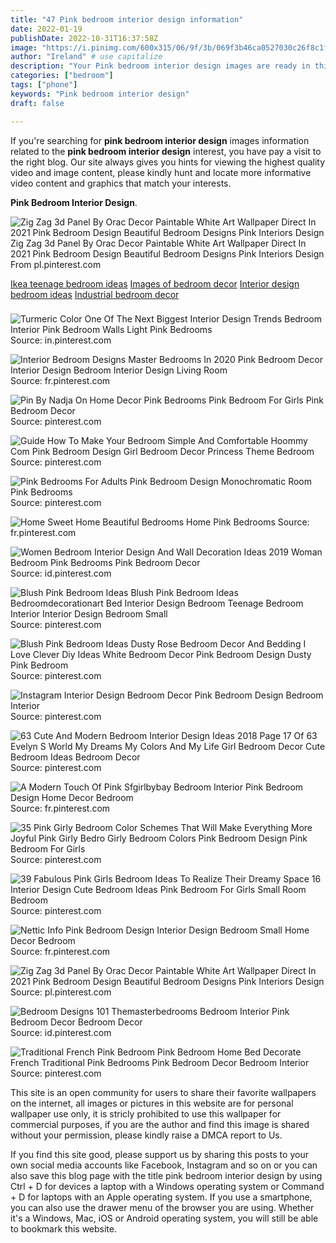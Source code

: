 ```yaml
---
title: "47 Pink bedroom interior design information"
date: 2022-01-19
publishDate: 2022-10-31T16:37:58Z
image: "https://i.pinimg.com/600x315/06/9f/3b/069f3b46ca0527030c26f8c1f1e5683f.jpg"
author: "Ireland" # use capitalize
description: "Your Pink bedroom interior design images are ready in this website. Pink bedroom interior design are a topic that is being searched for and liked by netizens today. You can Get the Pink bedroom interior design files here. Find and Download all royalty-free images."
categories: ["bedroom"]
tags: ["phone"]
keywords: "Pink bedroom interior design"
draft: false

---
```


If you're searching for **pink bedroom interior design** images information related to the **pink bedroom interior design** interest, you have pay a visit to the right  blog.  Our site always  gives you  hints  for viewing  the highest  quality video and image  content, please kindly hunt and locate more informative video content and graphics  that match your interests.

**Pink Bedroom Interior Design**. 

![Zig Zag 3d Panel By Orac Decor Paintable White Art Wallpaper Direct In 2021 Pink Bedroom Design Beautiful Bedroom Designs Pink Interiors Design](https://i.pinimg.com/originals/ae/22/47/ae224777be997bc7db71f7ba3f196659.png "Zig Zag 3d Panel By Orac Decor Paintable White Art Wallpaper Direct In 2021 Pink Bedroom Design Beautiful Bedroom Designs Pink Interiors Design")
Zig Zag 3d Panel By Orac Decor Paintable White Art Wallpaper Direct In 2021 Pink Bedroom Design Beautiful Bedroom Designs Pink Interiors Design From pl.pinterest.com

[Ikea teenage bedroom ideas](/ikea-teenage-bedroom-ideas/)
[Images of bedroom decor](/images-of-bedroom-decor/)
[Interior design bedroom ideas](/interior-design-bedroom-ideas/)
[Industrial bedroom decor](/industrial-bedroom-decor/)



### 

 


![Turmeric Color One Of The Next Biggest Interior Design Trends Bedroom Interior Pink Bedroom Walls Light Pink Bedrooms](https://i.pinimg.com/564x/19/48/8c/19488cbcb9592f3fa776a3e81700fd45.jpg "Turmeric Color One Of The Next Biggest Interior Design Trends Bedroom Interior Pink Bedroom Walls Light Pink Bedrooms")
Source: in.pinterest.com

 

![Interior Bedroom Designs Master Bedrooms In 2020 Pink Bedroom Decor Interior Design Bedroom Interior Design Living Room](https://i.pinimg.com/736x/06/03/96/060396a0131c89b702992e010d0dc6df.jpg "Interior Bedroom Designs Master Bedrooms In 2020 Pink Bedroom Decor Interior Design Bedroom Interior Design Living Room")
Source: fr.pinterest.com

 

![Pin By Nadja On Home Decor Pink Bedrooms Pink Bedroom For Girls Pink Bedroom Decor](https://i.pinimg.com/originals/b7/a6/ab/b7a6abbf548bf31d2f138a38b194416c.jpg "Pin By Nadja On Home Decor Pink Bedrooms Pink Bedroom For Girls Pink Bedroom Decor")
Source: pinterest.com

 

![Guide How To Make Your Bedroom Simple And Comfortable Hoommy Com Pink Bedroom Design Girl Bedroom Decor Princess Theme Bedroom](https://i.pinimg.com/originals/a5/15/e4/a515e49a1b1c2c617674e03ab65152da.jpg "Guide How To Make Your Bedroom Simple And Comfortable Hoommy Com Pink Bedroom Design Girl Bedroom Decor Princess Theme Bedroom")
Source: pinterest.com

 

![Pink Bedrooms For Adults Pink Bedroom Design Monochromatic Room Pink Bedrooms](https://i.pinimg.com/originals/ee/4e/ae/ee4eae7f6db087b395a4c91c0039c650.jpg "Pink Bedrooms For Adults Pink Bedroom Design Monochromatic Room Pink Bedrooms")
Source: pinterest.com

 

![Home Sweet Home Beautiful Bedrooms Home Pink Bedrooms](https://i.pinimg.com/originals/12/0a/6c/120a6c68aab2fec67381ac32a5792935.jpg "Home Sweet Home Beautiful Bedrooms Home Pink Bedrooms")
Source: fr.pinterest.com

 

![Women Bedroom Interior Design And Wall Decoration Ideas 2019 Woman Bedroom Pink Bedrooms Pink Bedroom Decor](https://i.pinimg.com/564x/03/96/01/03960140db871e0460ff8b917c68de3f.jpg "Women Bedroom Interior Design And Wall Decoration Ideas 2019 Woman Bedroom Pink Bedrooms Pink Bedroom Decor")
Source: id.pinterest.com

 

![Blush Pink Bedroom Ideas Blush Pink Bedroom Ideas Bedroomdecorationart Bed Interior Design Bedroom Teenage Bedroom Interior Interior Design Bedroom Small](https://i.pinimg.com/564x/64/fc/b3/64fcb327c486ebd14953e6149b356370.jpg "Blush Pink Bedroom Ideas Blush Pink Bedroom Ideas Bedroomdecorationart Bed Interior Design Bedroom Teenage Bedroom Interior Interior Design Bedroom Small")
Source: pinterest.com

 

![Blush Pink Bedroom Ideas Dusty Rose Bedroom Decor And Bedding I Love Clever Diy Ideas White Bedroom Decor Pink Bedroom Design Dusty Pink Bedroom](https://i.pinimg.com/originals/6e/86/11/6e8611565cc919f7a0f606f11ca06ecf.jpg "Blush Pink Bedroom Ideas Dusty Rose Bedroom Decor And Bedding I Love Clever Diy Ideas White Bedroom Decor Pink Bedroom Design Dusty Pink Bedroom")
Source: pinterest.com

 

![Instagram Interior Design Bedroom Decor Pink Bedroom Design Bedroom Interior](https://i.pinimg.com/originals/3a/8b/d1/3a8bd1f618bcbe7583ee60d25d271100.jpg "Instagram Interior Design Bedroom Decor Pink Bedroom Design Bedroom Interior")
Source: pinterest.com

 

![63 Cute And Modern Bedroom Interior Design Ideas 2018 Page 17 Of 63 Evelyn S World My Dreams My Colors And My Life Girl Bedroom Decor Cute Bedroom Ideas Bedroom Decor](https://i.pinimg.com/736x/f9/58/86/f95886c7e519bcdb99af1194c490a906.jpg "63 Cute And Modern Bedroom Interior Design Ideas 2018 Page 17 Of 63 Evelyn S World My Dreams My Colors And My Life Girl Bedroom Decor Cute Bedroom Ideas Bedroom Decor")
Source: pinterest.com

 

![A Modern Touch Of Pink Sfgirlbybay Bedroom Interior Pink Bedroom Design Home Decor Bedroom](https://i.pinimg.com/736x/0a/64/ac/0a64ac9a78ac075d04831b9738458977.jpg "A Modern Touch Of Pink Sfgirlbybay Bedroom Interior Pink Bedroom Design Home Decor Bedroom")
Source: fr.pinterest.com

 

![35 Pink Girly Bedroom Color Schemes That Will Make Everything More Joyful Pink Girly Bedro Girly Bedroom Colors Pink Bedroom Design Pink Bedroom For Girls](https://i.pinimg.com/originals/ae/a5/ec/aea5eca75250bce61b3ccf3a1e105521.jpg "35 Pink Girly Bedroom Color Schemes That Will Make Everything More Joyful Pink Girly Bedro Girly Bedroom Colors Pink Bedroom Design Pink Bedroom For Girls")
Source: pinterest.com

 

![39 Fabulous Pink Girls Bedroom Ideas To Realize Their Dreamy Space 16 Interior Design Cute Bedroom Ideas Pink Bedroom For Girls Small Room Bedroom](https://i.pinimg.com/736x/50/b2/71/50b2717292d212b7d1c5574bd94782a8.jpg "39 Fabulous Pink Girls Bedroom Ideas To Realize Their Dreamy Space 16 Interior Design Cute Bedroom Ideas Pink Bedroom For Girls Small Room Bedroom")
Source: pinterest.com

 

![Nettic Info Pink Bedroom Design Interior Design Bedroom Small Home Decor Bedroom](https://i.pinimg.com/736x/05/fd/e8/05fde828c55fe23ab04eba6299ee57e8.jpg "Nettic Info Pink Bedroom Design Interior Design Bedroom Small Home Decor Bedroom")
Source: fr.pinterest.com

 

![Zig Zag 3d Panel By Orac Decor Paintable White Art Wallpaper Direct In 2021 Pink Bedroom Design Beautiful Bedroom Designs Pink Interiors Design](https://i.pinimg.com/originals/ae/22/47/ae224777be997bc7db71f7ba3f196659.png "Zig Zag 3d Panel By Orac Decor Paintable White Art Wallpaper Direct In 2021 Pink Bedroom Design Beautiful Bedroom Designs Pink Interiors Design")
Source: pl.pinterest.com

 

![Bedroom Designs 101 Themasterbedrooms Bedroom Interior Pink Bedroom Decor Bedroom Decor](https://i.pinimg.com/originals/4d/48/6d/4d486d08a31016c3922caca00eb1ab5e.jpg "Bedroom Designs 101 Themasterbedrooms Bedroom Interior Pink Bedroom Decor Bedroom Decor")
Source: id.pinterest.com

 

![Traditional French Pink Bedroom Pink Bedroom Home Bed Decorate French Traditional Pink Bedrooms Pink Bedroom Decor Bedroom Interior](https://i.pinimg.com/600x315/06/9f/3b/069f3b46ca0527030c26f8c1f1e5683f.jpg "Traditional French Pink Bedroom Pink Bedroom Home Bed Decorate French Traditional Pink Bedrooms Pink Bedroom Decor Bedroom Interior")
Source: pinterest.com

 

This site is an open community for users to share their favorite wallpapers on the internet, all images or pictures in this website are for personal wallpaper use only, it is stricly prohibited to use this wallpaper for commercial purposes, if you are the author and find this image is shared without your permission, please kindly raise a DMCA report to Us.

If you find this site good, please support us by sharing this posts to your own social media accounts like Facebook, Instagram and so on or you can also save this blog page with the title pink bedroom interior design by using Ctrl + D for devices a laptop with a Windows operating system or Command + D for laptops with an Apple operating system. If you use a smartphone, you can also use the drawer menu of the browser you are using. Whether it's a Windows, Mac, iOS or Android operating system, you will still be able to bookmark this website.
